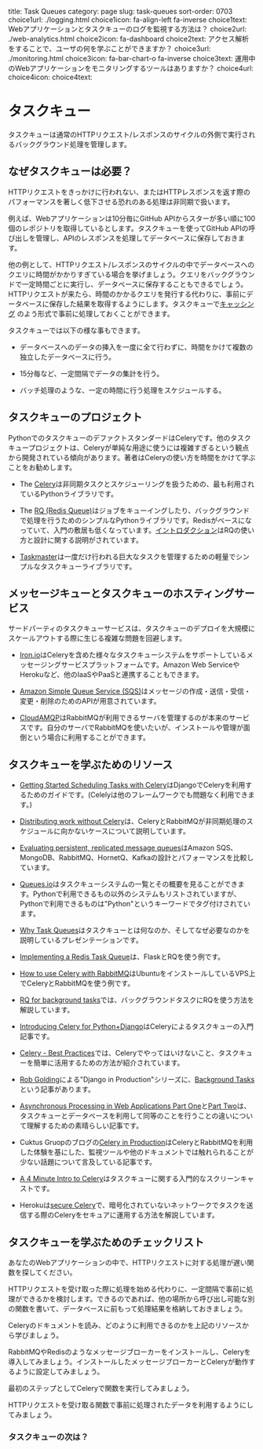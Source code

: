 title: Task Queues
category: page
slug: task-queues
sort-order: 0703
choice1url: ./logging.html
choice1icon: fa-align-left fa-inverse
choice1text: Webアプリケーションとタスクキューのログを監視する方法は？
choice2url: ./web-analytics.html
choice2icon: fa-dashboard
choice2text: アクセス解析をすることで、ユーザの何を学ぶことができますか？
choice3url: ./monitoring.html
choice3icon: fa-bar-chart-o fa-inverse
choice3text: 運用中のWebアプリケーションをモニタリングするツールはありますか？
choice4url:
choice4icon:
choice4text:


<!-- # Task queues -->
# タスクキュー
<!-- Task queues manage background work that must be executed outside the usual
HTTP request-response cycle. -->
タスクキューは通常のHTTPリクエスト/レスポンスのサイクルの外側で実行されるバックグラウンド処理を管理します。

<!-- ## Why are task queues necessary? -->
## なぜタスクキューは必要？
<!-- Tasks are handled asynchronously either because they are not initiated by 
an HTTP request or because they are long-running jobs that would dramatically
reduce the performance of an HTTP response. -->
HTTPリクエストをきっかけに行われない、またはHTTPレスポンスを返す際のパフォーマンスを著しく低下させる恐れのある処理は非同期で扱います。

<!-- For example, a web application could poll the GitHub API every 10 minutes to
collect the names of the top 100 starred repositories. A task queue would
handle invoking code to call the GitHub API, process the results and store them
in a persistent database for later use. -->
例えば、Webアプリケーションは10分毎にGitHub APIからスターが多い順に100個のレポジトリを取得しているとします。タスクキューを使ってGitHub APIの呼び出しを管理し、APIのレスポンスを処理してデータベースに保存しておきます。

<!-- Another example is when a database query would take too long during the HTTP
request-response cycle. The query could be performed in the background on a
fixed interval with the results stored in the database. When an
HTTP request comes in that needs those results a query would simply fetch the
precalculated result instead of re-executing the longer query.
This precalculation scenario is a form of [caching](/caching.html) enabled 
by task queues. -->
他の例として、HTTPリクエスト/レスポンスのサイクルの中でデータベースへのクエリに時間がかかりすぎている場合を挙げましょう。クエリをバックグラウンドで一定時間ごとに実行し、データベースに保存することもできるでしょう。HTTPリクエストが来たら、時間のかかるクエリを発行する代わりに、事前にデータベースに保存した結果を取得するようにします。タスクキューで[キャッシング](./caching.html) のよう形式で事前に処理しておくことができます。

<!-- Other types of jobs for task queues include -->
タスクキューでは以下の様な事もできます。

<!-- * spreading out large numbers of independent database inserts over time 
  instead of inserting everything at once

* aggregating collected data values on a fixed interval, such as every
  15 minutes

* scheduling periodic jobs such as batch processes -->
* データベースへのデータの挿入を一度に全て行わずに、時間をかけて複数の独立したデータベースに行う。

* 15分毎など、一定間隔でデータの集計を行う。

* バッチ処理のような、一定の時間に行う処理をスケジュールする。

<!-- ## Task queue projects -->
## タスクキューのプロジェクト
<!-- The defacto standard Python task queue is Celery. The other task queue 
projects that arise tend to come from the perspective that Celery is overly
complicated for simple use cases. My recommendation is to put the effort into
Celery's reasonable learning curve as it is worth the time it takes to 
understand how to use the project. -->
PythonでのタスクキューのデファクトスタンダードはCeleryです。他のタスクキュープロジェクトは、Celeryが単純な用途に使うには複雑すぎるという観点から開発されている傾向があります。著者はCeleryの使い方を時間をかけて学ぶことをお勧めします。

<!-- * The [Celery](http://www.celeryproject.org/) distributed task queue is the
  most commonly used Python library for handling asynchronous tasks and 
  scheduling. -->
* The [Celery](http://www.celeryproject.org/)は非同期タスクとスケジューリングを扱うための、最も利用されているPythonライブラリです。

<!-- * The [RQ (Redis Queue)](http://python-rq.org/) is a simple Python
  library for queueing jobs and processing them in the background with workers.
  RQ is backed by Redis and is designed to have a low barrier to entry.
  The [intro post](http://nvie.com/posts/introducing-rq/) contains information
  on design decisions and how to use RQ. -->
* The [RQ (Redis Queue)](http://python-rq.org/)はジョブをキューイングしたり、バックグラウンドで処理を行うためのシンプルなPythonライブラリです。Redisがベースになっていて、入門の敷居も低くなっています。[イントロダクション](http://nvie.com/posts/introducing-rq/)はRQの使い方と設計に関する説明がされています。

<!-- * [Taskmaster](https://github.com/dcramer/taskmaster) is a lightweight simple
  distributed queue for handling large volumes of one-off tasks.  -->
* [Taskmaster](https://github.com/dcramer/taskmaster)は一度だけ行われる巨大なタスクを管理するための軽量でシンプルなタスクキューライブラリです。

<!-- ## Hosted message and task queue services -->
## メッセージキューとタスクキューのホスティングサービス
<!-- Task queue third party services aim to solve the complexity issues that arise
when scaling out a large deployment of distributed task queues. -->
サードパーティのタスクキューサービスは、タスクキューのデプロイを大規模にスケールアウトする際に生じる複雑な問題を回避します。

<!-- * [Iron.io](http://www.iron.io/) is a distributed messaging service platform 
  that works with many types of task queues such as Celery. It also is built
  to work with other IaaS and PaaS environments such as Amazon Web Services
  and Heroku. -->
* [Iron.io](http://www.iron.io/)はCeleryを含めた様々なタスクキューシステムをサポートしているメッセージングサービスプラットフォームです。Amazon Web ServiceやHerokuなど、他のIaaSやPaaSと連携することもできます。

<!-- * [Amazon Simple Queue Service (SQS)](http://aws.amazon.com/sqs/) is a
  set of five APIs for creating, sending, receiving, modifying and deleting
  messages. -->
* [Amazon Simple Queue Service (SQS)](http://aws.amazon.com/sqs/)はメッセージの作成・送信・受信・変更・削除のためのAPIが用意されています。

<!-- * [CloudAMQP](http://www.cloudamqp.com/) is at its core managed servers with
  RabbitMQ installed and configured. This service is an option if you are 
  using RabbitMQ and do not want to maintain RabbitMQ installations on your 
  own servers. -->
* [CloudAMQP](http://www.cloudamqp.com/)はRabbitMQが利用できるサーバを管理するのが本来のサービスです。自分のサーバでRabbitMQを使いたいが、インストールや管理が面倒という場合に利用することができます。

<!-- ## Task queue resources -->
## タスクキューを学ぶためのリソース

<!-- * [Getting Started Scheduling Tasks with Celery](http://www.caktusgroup.com/blog/2014/06/23/scheduling-tasks-celery/)
  is a detailed walkthrough for setting up Celery with Django (although
  Celery can also be used without a problem with other frameworks). -->
* [Getting Started Scheduling Tasks with Celery](http://www.caktusgroup.com/blog/2014/06/23/scheduling-tasks-celery/)はDjangoでCeleryを利用するためのガイドです。(Celelyは他のフレームワークでも問題なく利用できます。)

<!-- * [Distributing work without Celery](http://justcramer.com/2012/05/04/distributing-work-without-celery/)
  provides a scenario in which Celery and RabbitMQ are not the right tool
  for scheduling asynchronous jobs. -->
* [Distributing work without Celery](http://justcramer.com/2012/05/04/distributing-work-without-celery/)は、CeleryとRabbitMQが非同期処理のスケジュールに向かないケースについて説明しています。

<!-- * [Evaluating persistent, replicated message queues](http://www.warski.org/blog/2014/07/evaluating-persistent-replicated-message-queues/)
  is a detailed comparison of Amazon SQS, MongoDB, RabbitMQ, HornetQ and
  Kafka's designs and performance. -->
* [Evaluating persistent, replicated message queues](http://www.warski.org/blog/2014/07/evaluating-persistent-replicated-message-queues/)はAmazon SQS、MongoDB、RabbitMQ、HornetQ、Kafkaの設計とパフォーマンスを比較しています。

<!-- * [Queues.io](http://queues.io/) is a collection of task queue systems with
  short summaries for each one. The task queues are not all compatible with
  Python but ones that work with it are tagged with the "Python" keyword. -->
* [Queues.io](http://queues.io/)はタスクキューシステムの一覧とその概要を見ることができます。Pythonで利用できるもの以外のシステムもリストされていますが、Pythonで利用できるものは"Python"というキーワードでタグ付けされています。

<!-- * [Why Task Queues](http://www.slideshare.net/bryanhelmig/task-queues-comorichweb-12962619) 
  is a presentation for what task queues are and why they are needed.  -->
* [Why Task Queues](http://www.slideshare.net/bryanhelmig/task-queues-comorichweb-12962619)はタスクキューとは何なのか、そしてなぜ必要なのかを説明しているプレゼンテーションです。

<!-- * Flask by Example [Implementing a Redis Task Queue](https://realpython.com/blog/python/flask-by-example-implementing-a-redis-task-queue/)
  provides a detailed walkthrough of setting up workers to use RQ with
  Redis. -->
* [Implementing a Redis Task Queue](https://realpython.com/blog/python/flask-by-example-implementing-a-redis-task-queue/)は、FlaskとRQを使う例です。

<!-- * [How to use Celery with RabbitMQ](https://www.digitalocean.com/community/articles/how-to-use-celery-with-rabbitmq-to-queue-tasks-on-an-ubuntu-vps)
  is a detailed walkthrough for using these tools on an Ubuntu VPS. -->
* [How to use Celery with RabbitMQ](https://www.digitalocean.com/community/articles/how-to-use-celery-with-rabbitmq-to-queue-tasks-on-an-ubuntu-vps)はUbuntuをインストールしているVPS上でCeleryとRabbitMQを使う例です。

<!-- * Heroku has a clear walkthrough for using 
  [RQ for background tasks](https://devcenter.heroku.com/articles/python-rq). -->
* [RQ for background tasks](https://devcenter.heroku.com/articles/python-rq)では、バックグラウンドタスクにRQを使う方法を解説しています。

<!-- * [Introducing Celery for Python+Django](http://www.linuxforu.com/2013/12/introducing-celery-pythondjango/) 
  provides an introduction to the Celery task queue. -->
* [Introducing Celery for Python+Django](http://www.linuxforu.com/2013/12/introducing-celery-pythondjango/)はCeleryによるタスクキューの入門記事です。

<!-- * [Celery - Best Practices](https://denibertovic.com/posts/celery-best-practices/)
  explains things you should not do with Celery and shows some underused 
  features for making task queues easier to work with. -->
* [Celery - Best Practices](https://denibertovic.com/posts/celery-best-practices/)では、Celeryでやってはいけないこと、タスクキューを簡単に活用するための方法が紹介されています。

<!-- * The "Django in Production" series by 
  [Rob Golding](https://twitter.com/robgolding63) contains a post 
  specifically on [Background Tasks](http://www.robgolding.com/blog/2011/11/27/django-in-production-part-2---background-tasks/). -->
* [Rob Golding](https://twitter.com/robgolding63)による"Django in Production"シリーズに、[Background Tasks](http://www.robgolding.com/blog/2011/11/27/django-in-production-part-2---background-tasks/)という記事があります。

<!-- * [Asynchronous Processing in Web Applications Part One](http://blog.thecodepath.com/2012/11/15/asynchronous-processing-in-web-applications-part-1-a-database-is-not-a-queue/) 
  and [Part Two](http://blog.thecodepath.com/2013/01/06/asynchronous-processing-in-web-applications-part-2-developers-need-to-understand-message-queues/)
  are great reads for understanding the difference between a task queue and
  why you shouldn't use your database as one. -->
* [Asynchronous Processing in Web Applications Part One](http://blog.thecodepath.com/2012/11/15/asynchronous-processing-in-web-applications-part-1-a-database-is-not-a-queue/)と[Part Two](http://blog.thecodepath.com/2013/01/06/asynchronous-processing-in-web-applications-part-2-developers-need-to-understand-message-queues/)は、タスクキューとデータベースを利用して同等のことを行うことの違いについて理解するための素晴らしい記事です。

<!-- * [Celery in Production](http://www.caktusgroup.com/blog/2014/09/29/celery-production/)
  on the Caktus Group blog contains good practices from their experience 
  using Celery with RabbitMQ, monitoring tools and other aspects not often
  discussed in existing documentation. -->
* Cuktus Gruopのブログの[Celery in Production](http://www.caktusgroup.com/blog/2014/09/29/celery-production/)はCeleryとRabbitMQを利用した体験を基にした、監視ツールや他のドキュメントでは触れられることが少ない話題について言及している記事です。

<!-- * [A 4 Minute Intro to Celery](https://www.youtube.com/watch?v=68QWZU_gCDA) is
  a short introductory task queue screencast. -->
* [A 4 Minute Intro to Celery](https://www.youtube.com/watch?v=68QWZU_gCDA)はタスクキューに関する入門的なスクリーンキャストです。

<!-- * Heroku wrote about how to 
  [secure Celery](https://engineering.heroku.com/blogs/2014-09-15-securing-celery)
  when tasks are otherwise sent over unencrypted networks. -->
* Herokuは[secure Celery](https://engineering.heroku.com/blogs/2014-09-15-securing-celery)で、暗号化されていないネットワークでタスクを送信する際のCeleryをセキュアに運用する方法を解説しています。


<!-- ## Task queue learning checklist -->
## タスクキューを学ぶためのチェックリスト

<i class="fa fa-check-square-o"></i> 
<!-- Pick a slow function in your project that is called during an HTTP request. -->
あなたのWebアプリケーションの中で、HTTPリクエストに対する処理が遅い関数を探してください。

<i class="fa fa-check-square-o"></i> 
<!-- Determine if you can precompute the results on a fixed interval instead of
during the HTTP request. If so, create a separate function you can call
from elsewhere then store the precomputed value in the database. -->
HTTPリクエストを受け取った際に処理を始める代わりに、一定間隔で事前に処理ができるかを検討します。できるのであれば、他の場所から呼び出し可能な別の関数を書いて、データベースに前もって処理結果を格納しておきましょう。

<i class="fa fa-check-square-o"></i> 
<!-- Read the Celery documentation and the links in the resources section below
to understand how the project works. -->
Celeryのドキュメントを読み、どのように利用できるのかを上記のリソースから学びましょう。

<i class="fa fa-check-square-o"></i>
<!-- Install a message broker such as RabbitMQ or Redis and then add Celery to your 
project. Configure Celery to work with the installed message broker. -->
RabbitMQやRedisのようなメッセージブローカーをインストールし、Celeryを導入してみましょう。インストールしたメッセージブローカーとCeleryが動作するように設定してみましょう。

<i class="fa fa-check-square-o"></i> 
<!-- Use Celery to invoke the function from step one on a regular basis. -->
最初のステップとしてCeleryで関数を実行してみましょう。

<i class="fa fa-check-square-o"></i>
<!-- Have the HTTP request function use the precomputed value instead of the 
slow running code it originally relied upon. -->
HTTPリクエストを受け取る関数で事前に処理されたデータを利用するようにしてみましょう。

<!-- ### What's next after task queues? -->
### タスクキューの次は？